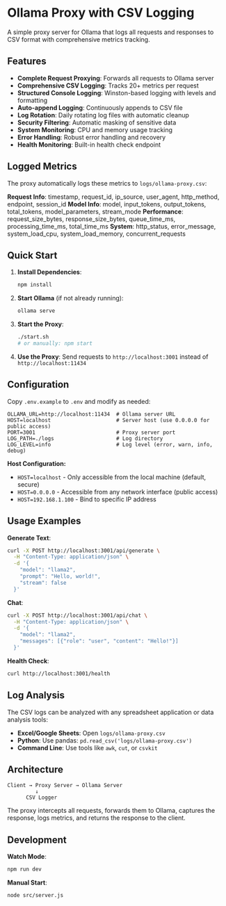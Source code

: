# Ollama Proxy with CSV Logging

A simple proxy server for Ollama that logs all requests and responses to CSV format with comprehensive metrics tracking.

## Features

- **Complete Request Proxying**: Forwards all requests to Ollama server
- **Comprehensive CSV Logging**: Tracks 20+ metrics per request
- **Structured Console Logging**: Winston-based logging with levels and formatting
- **Auto-append Logging**: Continuously appends to CSV file
- **Log Rotation**: Daily rotating log files with automatic cleanup
- **Security Filtering**: Automatic masking of sensitive data
- **System Monitoring**: CPU and memory usage tracking
- **Error Handling**: Robust error handling and recovery
- **Health Monitoring**: Built-in health check endpoint

## Logged Metrics

The proxy automatically logs these metrics to `logs/ollama-proxy.csv`:

**Request Info**: timestamp, request_id, ip_source, user_agent, http_method, endpoint, session_id
**Model Info**: model, input_tokens, output_tokens, total_tokens, model_parameters, stream_mode
**Performance**: request_size_bytes, response_size_bytes, queue_time_ms, processing_time_ms, total_time_ms
**System**: http_status, error_message, system_load_cpu, system_load_memory, concurrent_requests

## Quick Start

1. **Install Dependencies**:
   ```bash
   npm install
   ```

2. **Start Ollama** (if not already running):
   ```bash
   ollama serve
   ```

3. **Start the Proxy**:
   ```bash
   ./start.sh
   # or manually: npm start
   ```

4. **Use the Proxy**: Send requests to `http://localhost:3001` instead of `http://localhost:11434`

## Configuration

Copy `.env.example` to `.env` and modify as needed:

```env
OLLAMA_URL=http://localhost:11434  # Ollama server URL
HOST=localhost                     # Server host (use 0.0.0.0 for public access)
PORT=3001                          # Proxy server port
LOG_PATH=./logs                    # Log directory
LOG_LEVEL=info                     # Log level (error, warn, info, debug)
```

**Host Configuration:**
- `HOST=localhost` - Only accessible from the local machine (default, secure)
- `HOST=0.0.0.0` - Accessible from any network interface (public access)
- `HOST=192.168.1.100` - Bind to specific IP address

## Usage Examples

**Generate Text**:
```bash
curl -X POST http://localhost:3001/api/generate \
  -H "Content-Type: application/json" \
  -d '{
    "model": "llama2",
    "prompt": "Hello, world!",
    "stream": false
  }'
```

**Chat**:
```bash
curl -X POST http://localhost:3001/api/chat \
  -H "Content-Type: application/json" \
  -d '{
    "model": "llama2",
    "messages": [{"role": "user", "content": "Hello!"}]
  }'
```

**Health Check**:
```bash
curl http://localhost:3001/health
```

## Log Analysis

The CSV logs can be analyzed with any spreadsheet application or data analysis tools:

- **Excel/Google Sheets**: Open `logs/ollama-proxy.csv`
- **Python**: Use pandas: `pd.read_csv('logs/ollama-proxy.csv')`
- **Command Line**: Use tools like `awk`, `cut`, or `csvkit`

## Architecture

```
Client → Proxy Server → Ollama Server
         ↓
      CSV Logger
```

The proxy intercepts all requests, forwards them to Ollama, captures the response, logs metrics, and returns the response to the client.

## Development

**Watch Mode**:
```bash
npm run dev
```

**Manual Start**:
```bash
node src/server.js
```